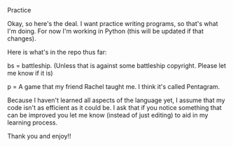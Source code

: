 Practice


Okay, so here's the deal. I want practice writing programs, so that's what I'm doing. For now I'm working in Python (this will be updated if that changes).


Here is what's in the repo thus far:

bs = battleship. (Unless that is against some battleship copyright. Please let me know if it is)

p = A game that my friend Rachel taught me. I think it's called Pentagram.


Because I haven't learned all aspects of the language yet, I assume that my code isn't as efficient as it could be. I ask that if you notice something that can be improved you let me know (instead of just editing) to aid in my learning process.




Thank you and enjoy!!
